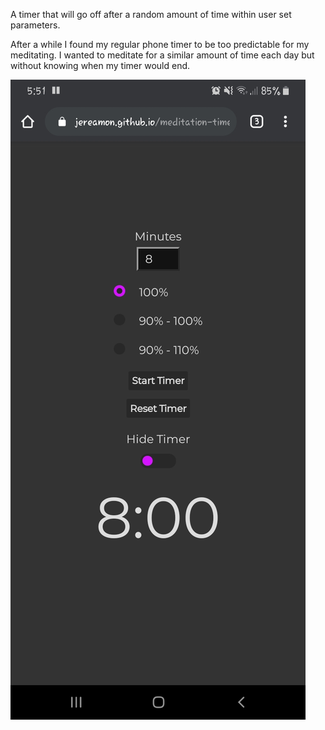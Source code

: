 A timer that will go off after a random amount of time within user set parameters.

After a while I found my regular phone timer to be too predictable for my meditating. I wanted to meditate for a similar amount of time
each day but without knowing when my timer would end.

![Screenshot of the meditation timer interface](https://github.com/jereamon/meditation-timer/blob/master/meditation-timer.jpg)
